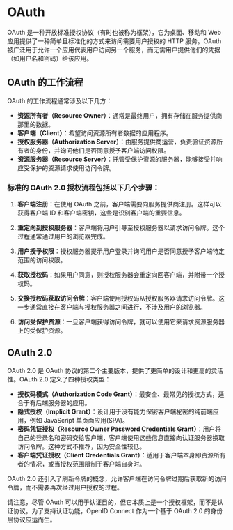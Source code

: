# OAuth

OAuth 是一种开放标准授权协议（有时也被称为框架），它为桌面、移动和 Web 应用提供了一种简单且标准化的方式来访问需要用户授权的 HTTP 服务。OAuth 被广泛用于允许一个应用代表用户访问另一个服务，而无需用户提供他们的凭据（如用户名和密码）给该应用。

## OAuth 的工作流程

OAuth 的工作流程通常涉及以下几方：

- **资源所有者（Resource Owner）**：通常是最终用户，拥有存储在服务提供商那里的数据。
- **客户端（Client）**：希望访问资源所有者数据的应用程序。
- **授权服务器（Authorization Server）**：由服务提供商运营，负责验证资源所有者的身份，并询问他们是否同意授予客户端访问权限。
- **资源服务器（Resource Server）**：托管受保护资源的服务器，能够接受并响应受保护的资源请求使用访问令牌。

### 标准的 OAuth 2.0 授权流程包括以下几个步骤：

1. **客户端注册**：在使用 OAuth 之前，客户端需要向服务提供商注册。这样可以获得客户端 ID 和客户端密钥，这些是识别客户端的重要信息。

2. **重定向到授权服务器**：客户端将用户引导至授权服务器以请求访问令牌。这个过程通常通过用户的浏览器完成。

3. **用户授予权限**：授权服务器提示用户登录并询问用户是否同意授予客户端特定范围的访问权限。

4. **获取授权码**：如果用户同意，则授权服务器会重定向回客户端，并附带一个授权码。

5. **交换授权码获取访问令牌**：客户端使用授权码从授权服务器请求访问令牌。这一步通常直接在客户端与授权服务器之间进行，不涉及用户的浏览器。

6. **访问受保护资源**：一旦客户端获得访问令牌，就可以使用它来请求资源服务器上的受保护资源。

## OAuth 2.0

OAuth 2.0 是 OAuth 协议的第二个主要版本，提供了更简单的设计和更高的灵活性。OAuth 2.0 定义了四种授权类型：

- **授权码模式（Authorization Code Grant）**：最安全、最常见的授权方式，适合于有后端服务器的应用。
- **隐式授权（Implicit Grant）**：设计用于没有能力保密客户端秘密的纯前端应用，例如 JavaScript 单页面应用(SPA)。
- **密码凭证授权（Resource Owner Password Credentials Grant）**：用户将自己的登录名和密码交给客户端，客户端使用这些信息直接向认证服务器换取访问令牌。这种方式不推荐，因为安全性较低。
- **客户端凭证授权（Client Credentials Grant）**：适用于客户端本身即资源所有者的情况，或当授权范围限制于客户端自身时。

OAuth 2.0 还引入了刷新令牌的概念，允许客户端在访问令牌过期后获取新的访问令牌，而不需要再次经过用户授权的过程。

请注意，尽管 OAuth 可以用于认证目的，但它本质上是一个授权框架，而不是认证协议。为了支持认证功能，OpenID Connect 作为一个基于 OAuth 2.0 的身份层协议应运而生。
